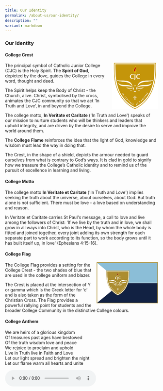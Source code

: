 ```yaml
---
title: Our Identity
permalink: /about-us/our-identity/
description: ""
variant: markdown
---
```

### **Our Identity**
#### **College Crest**
<img src="/images/crest.jpg" style="width:30%;margin-left:15px;" align="right">

The principal symbol of Catholic Junior College (CJC) is the Holy Spirit. The&nbsp;**Spirit of God**, depicted by the dove, guides the College in every word, thought and deed.

The Spirit helps keep the Body of Christ - the Church, alive. Christ, symbolised by the cross, animates the CJC community so that we act ‘In Truth and Love’, in and beyond the College.  
  
The college motto,&nbsp;**In Veritate et Caritate**&nbsp;('In Truth and Love') speaks of our mission to nurture students who will be thinkers and leaders that  
uphold integrity, and are driven by the desire to serve and improve the world around them.  
  
The&nbsp;**College**&nbsp;**Flame**&nbsp;reinforces the idea that the light of God, knowledge and wisdom must lead the way in doing that.  
  
The Crest, in the shape of a shield, depicts the armour needed to guard ourselves from what is contrary to God’s ways. It is clad in gold to signify how we treasure the College’s Catholic identity and to remind us of the pursuit of excellence in learning and living.

#### **College Motto**
The college motto&nbsp;**In Veritate et Caritate**&nbsp;('In Truth and Love') implies seeking the truth about the universe, about ourselves, about God. But truth alone is not sufficient. There must be love - a love based on understanding and reason.  
  
In Veritate et Caritate carries St Paul's message, a call to love and live among the followers of Christ: 'If we live by the truth and in love, we shall grow in all ways into Christ, who is the Head, by whom the whole body is fitted and joined together, every joint adding its own strength for each separate part to work according to its function, so the body grows until it has built itself up, in love' (Ephesians 4:15-16).

#### **College Flag**
<img src="/images/flag.jpg" style="width:40%;margin-left:15px;" align="right">

The College Flag provides a setting for the College Crest - the two shades of blue that are used in the college uniform and blazer.  
  
The Crest is placed at the intersection of Y or gamma which is the Greek letter for ‘c’ and is also taken as the form of the Christian Cross. The Flag provides a powerful rallying point for students and the broader College Community in the distinctive College colours.

#### **College Anthem**
We are heirs of a glorious kingdom<br>
Of treasures past ages have bestowed<br>
Of the truth wisdom love and peace<br>
We rejoice to proclaim and uphold<br>
Live in Truth live in Faith and Love<br>
Let our light spread and brighten the night<br>
Let our flame warm all hearts and unite

<audio controls="" src="https://github.com/km-printing/km-printing.github.io/blob/main/College%20Anthem.mp3" id="audio"></audio>